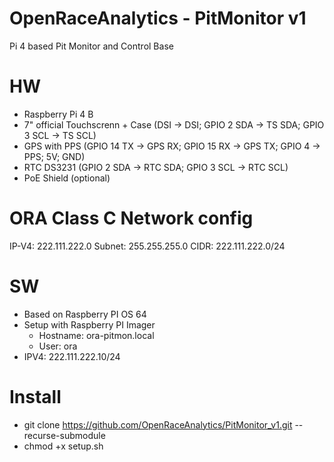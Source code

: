 # OpenRaceAnalytics - PitMonitor v1
Pi 4 based Pit Monitor and Control Base

# HW
- Raspberry Pi 4 B
- 7" official Touchscrenn + Case (DSI -> DSI; GPIO 2 SDA -> TS SDA; GPIO 3 SCL -> TS SCL)
- GPS with PPS (GPIO 14 TX -> GPS RX; GPIO 15 RX -> GPS TX; GPIO 4 -> PPS; 5V; GND)
- RTC DS3231 (GPIO 2 SDA -> RTC SDA; GPIO 3 SCL -> RTC SCL)
- PoE Shield (optional)

# ORA Class C Network config
IP-V4: 222.111.222.0
Subnet: 255.255.255.0
CIDR: 222.111.222.0/24

# SW
- Based on Raspberry PI OS 64
- Setup with Raspberry PI Imager
    - Hostname: ora-pitmon.local
    - User: ora
- IPV4: 222.111.222.10/24

# Install
- git clone https://github.com/OpenRaceAnalytics/PitMonitor_v1.git --recurse-submodule
- chmod +x setup.sh
